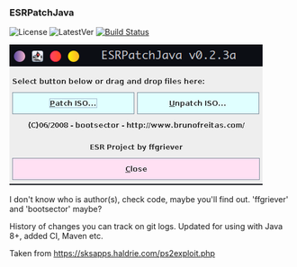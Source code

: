 ### ESRPatchJava

![License](https://img.shields.io/badge/License-GPLv3-blue.svg) ![LatestVer](https://img.shields.io/github/release/developersu/ESRPatchJava.svg) [![Build Status](https://ci.redrise.ru/api/badges/desu/ESRPatchJava/status.svg)](https://ci.redrise.ru/desu/ESRPatchJava)

![Application screenshot](screenshots/1.png)

I don't know who is author(s), check code, maybe you'll find out. 'ffgriever' and 'bootsector' maybe?

History of changes you can track on git logs. Updated for using with Java 8+, added CI, Maven etc.

Taken from https://sksapps.haldrie.com/ps2exploit.php
